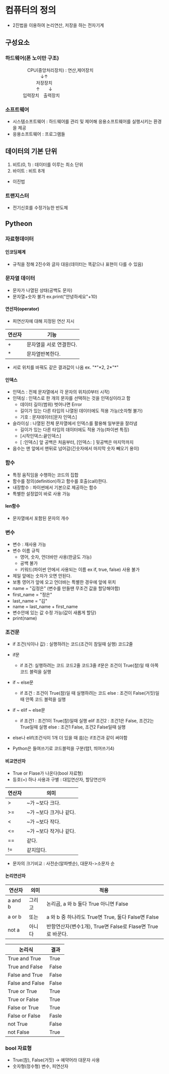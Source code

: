 # 컴퓨터의 정의
- 2진법을 이용하여 논리연산, 저장을 하는 전자기계
## 구성요소
### 하드웨어(폰 노이만 구조)  
　　　　　CPU(중앙처리장치) : 연산,제어장치    
　　　　　　　　↓↑  
　　　　　　　저장장치  
　　　　　　　↑　　↓  
　　　　입력장치　출력장치  
### 소프트웨어
- 시스템소프트웨어 : 하드웨어를 관리 및 제어해 응용소프트웨어를 실행시키는 환경을 제공
- 응용소프트웨어 : 프로그램들
## 데이터의 기본 단위
1. 비트(0, 1) : 데이터를 이루는 최소 단위
2. 바이트 : 비트 8개
- 이진법
### 트랜지스터
- 전기신호를 수정가능한 반도체

## Pytheon
### 자료형데이터
#### 인코딩체계
- 규칙을 정해 2진수와 글자 대응(데이터는 똑같으나 표현이 다를 수 있음)

### 문자열 데이터
- 문자가 나열된 상태(공백도 문자)
- 문자열+숫자 불가 ex.print("안녕하세요"+10)
#### 연산자(operator)
- 피연산자에 대해 지정된 연산 지시  

연산자 | 기능  
-----|----  
\+|문자열을 서로 연결한다.
\*|문자열반복한다.

- 서로 위치를 바꿔도 같은 결과값이 나옴
  ex. "\*"\*2, 2\*"\*"  

#### 인덱스
- 인덱스 : 전체 문자열에서 각 문자의 위치(0부터 시작)
- 인덱싱 : 인덱스로 한 개의 문자를 선택하는 것을 인덱싱이라고 함
  - 데이터 길이(범위) 벗어나면 Error
  - 길이가 있는 다른 타입의 나열된 데이터에도 적용 가능(숫자형 불가)
  - 기호 : 문자데이터[문자 인덱스]
- 슬라이싱 : 나열된 전체 문자열에서 인덱스를 활용해 일부분을 잘라냄
  - 길이가 있는 다른 타입의 데이터에도 적용 가능(파이썬 특징)
  - [시작인덱스:끝인덱스]
   - [ :인덱스] 앞 공백은 처음부터, [인덱스: ] 뒷공백은 마지막까지
- 음수는 맨 앞에서 맨뒤로 넘어감(긴숫자에서 마지막 숫자 빼오기 용이)

### 함수
- 특정 움직임을 수행하는 코드의 집합
- 함수를 정의(definition)하고 함수를 호출(call)한다.
- 내장함수 : 파이썬에서 기본으로 제공하는 함수
- 특별한 설정없이 바로 사용 가능

#### len함수
- 문자열에서 포함된 문자의 개수

### 변수
- 변수 : 재사용 가능
- 변수 이름 규칙
  - 영어, 숫자, 언더바만 사용(한글도 가능)
  - 공백 불가
  - 키워드(파이썬 안에서 사용되는 이름 ex if, true, false) 사용 불가
- 제일 앞에는 숫자가 오면 안된다.
- 보통 영어가 앞에 오고 언더바는 특별한 경우에 앞에 위치
- name = "김정은" (변수를 만들땐 무조건 값을 할당해야함)
- first_name = "정은"
- last_name = "김"
- name = last_name + first_name
- 변수안에 있는 값 수정 가능(값이 새롭게 할당)
- print(name)

### 조건문
- if 조건(식이나 값) :
    실행하려는 코드(조건이 참일때 실행)
    코드2줄
    
- if문
  - if 조건:
      실행하려는 코드
       코드2줄
       코드3줄
if문은 조건이 True(참)일 때 아쪽 코드 블럭을 실행

- if ~ else문
  - if 조건 : 
    조건이 True(참)일 때 실행하려는 코드
  else : 
    조건이 False(거짓)일 때 안쪽 코드 블럭을 실행

- if ~ elif ~ else문
  - if 조건1 :
    조건1이 True(참)일때 실행
  elif 조건2 :
    조건1은 False, 조건2는 True일때 실행
  else : 
    조건1 False, 조건2 False일때 실행

- else나 elif(조건식이 1개 더 있을 때 씀)는 if조건과 같이 써야함
- Python은 들여쓰기로 코드블럭을 구분(탭1, 띄어쓰기4)


#### 비교연산자
- True or Flase가 나온다(bool 자료형)
- 등호(=) 하나 사용과 구별 : 대입연산자, 할당연산자  

연산자|의미  
-----|----  
\> |~가 ~보다 크다.  
\>=|~가 ~보다 크거나 같다.  
\< |~가 ~보다 작다.  
\<=|~가 ~보다 작거나 같다.  
\==|같다.  
\!=|같지않다.  

- 문자의 크기비교 : 사전순(알파벳순), 대문자->소문자 순

#### 논리연산자

연산자|의미|적용
-----|----|----
a and b|그리고|논리곱, a 와 b 둘다 True 아니면 False
a or b|또는|a 와 b 중 하나라도 True면 True, 둘다 False면 False
not a|아니다|반항연산자(변수1개), True면 False로 Flase면 True로 바꾼다.

논리식|결과
-----|----
True and True | True
True and False|False
False and True|False
False and False|False
True or True|True
True or False|True
False or True|True
False or False|Fasle
not True|False
not False|True

### bool 자료형
- True(참), False(거짓) -> 예약어라 대문자 사용
- 숫자형(정수형) 변수, 피연산자

